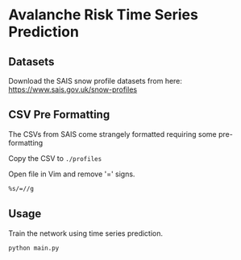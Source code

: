 # Avalanche Risk Time Series Prediction

## Datasets

Download the SAIS snow profile datasets from here: https://www.sais.gov.uk/snow-profiles

## CSV Pre Formatting

The CSVs from SAIS come strangely formatted requiring some pre-formatting

Copy the CSV to `./profiles`

Open file in Vim and remove '=' signs.

```bash
%s/=//g
```

## Usage

Train the network using time series prediction.

```bash
python main.py
```
